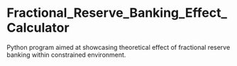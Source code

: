 # Fractional_Reserve_Banking_Effect_Calculator
Python program aimed at showcasing theoretical effect of fractional reserve banking within constrained environment. 
